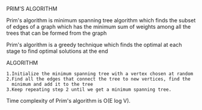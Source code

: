 PRIM'S ALGORITHM


Prim's algorithm is minimum spanning tree algorithm which finds the 
subset of edges of a graph which has the minimum sum
of weights among all the trees that can be
formed from the graph

Prim's algorithm is a greedy technique which finds the optimal at each 
stage to find optimal solutions at the end


ALGORITHM

    1.Initialize the minimum spanning tree with a vertex chosen at random
    2.Find all the edges that connect the tree to new vertices, find the 
      minimum and add it to the tree
    3.Keep repeating step 2 until we get a minimum spanning tree.



Time complexity of Prim's algorithm is O(E log V).
